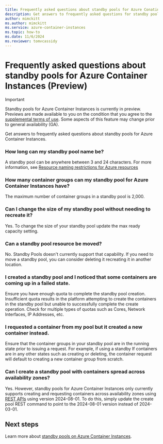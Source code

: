 ```yaml
---
title: Frequently asked questions about standby pools for Azure Conatiner Instances
description: Get answers to frequently asked questions for standby pools for Azure Container Instances.
author: mimckitt
ms.author: mimckitt
ms.service: azure-container-instances
ms.topic: how-to
ms.date: 11/6/2024
ms.reviewer: tomvcassidy
---
```


# Frequently asked questions about standby pools for Azure Container Instances (Preview)

> [!IMPORTANT]
> Standby pools for Azure Container Instances is currently in preview. Previews are made available to you on the condition that you agree to the [supplemental terms of use](https://azure.microsoft.com/support/legal/preview-supplemental-terms/). Some aspects of this feature may change prior to general availability (GA).

Get answers to frequently asked questions about standby pools for Azure Container Instances. 

### How long can my standby pool name be? 
A standby pool can be anywhere between 3 and 24 characters. For more information, see [Resource naming restrictions for Azure resources](/azure/azure-resource-manager/management/resource-name-rules)

### How many container groups can my standby pool for Azure Container Instances have?  
The maximum number of container groups in a standby pool is 2,000.  

### Can I change the size of my standby pool without needing to recreate it? 
Yes. To change the size of your standby pool update the max ready capacity setting.  

### Can a standby pool resource be moved?
No. Standby Pools doesn't currently support that capability. If you need to move a standby pool, you can consider deleting it recreating it in another location.

### I created a standby pool and I noticed that some containers are coming up in a failed state. 
Ensure you have enough quota to complete the standby pool creation. Insufficient quota results in the platform attempting to create the containers in the standby pool but unable to successfully complete the create operation. Check for multiple types of quotas such as Cores, Network Interfaces, IP Addresses, etc.

### I requested a container from my pool but it created a new container instead. 
Ensure that the container groups in your standby pool are in the running state prior to issuing a request. For example, if using a standby If containers are in any other states such as creating or deleting, the container request will default to creating a new container group from scratch. 

### Can I create a standby pool with containers spread across availability zones? 
Yes. However, standby pools for Azure Container Instances only currently supports creating and requesting containers across availability zones using [REST APIs](/rest/api/standbypool/standby-virtual-machine-pools/create-or-update) using version 2024-08-01. To do this, simply update the create pool REST command to point to the 2024-08-01 version instead of 2024-03-01. 


## Next steps

Learn more about [standby pools on Azure Container Instances](container-instances-standby-pool-overview.md).
